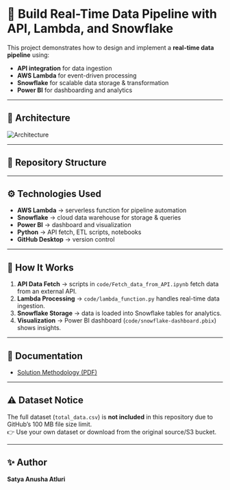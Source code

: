 # 🚀 Build Real-Time Data Pipeline with API, Lambda, and Snowflake

This project demonstrates how to design and implement a **real-time data pipeline** using:
- **API integration** for data ingestion
- **AWS Lambda** for event-driven processing
- **Snowflake** for scalable data storage & transformation
- **Power BI** for dashboarding and analytics

---

## 📌 Architecture
![Architecture](folder/architecture.png)

---

## 📂 Repository Structure

---

## ⚙️ Technologies Used
- **AWS Lambda** → serverless function for pipeline automation  
- **Snowflake** → cloud data warehouse for storage & queries  
- **Power BI** → dashboard and visualization  
- **Python** → API fetch, ETL scripts, notebooks  
- **GitHub Desktop** → version control  

---

## 🚀 How It Works
1. **API Data Fetch** → scripts in `code/Fetch_data_from_API.ipynb` fetch data from an external API.  
2. **Lambda Processing** → `code/lambda_function.py` handles real-time data ingestion.  
3. **Snowflake Storage** → data is loaded into Snowflake tables for analytics.  
4. **Visualization** → Power BI dashboard (`code/snowflake-dashboard.pbix`) shows insights.  

---

## 📑 Documentation
- [Solution Methodology (PDF)](folder/Solution-Methodology.pdf)

---

## ⚠️ Dataset Notice
The full dataset (`total_data.csv`) is **not included** in this repository due to GitHub’s 100 MB file size limit.  
👉 Use your own dataset or download from the original source/S3 bucket.  

---

## ✨ Author
**Satya Anusha Atluri**
